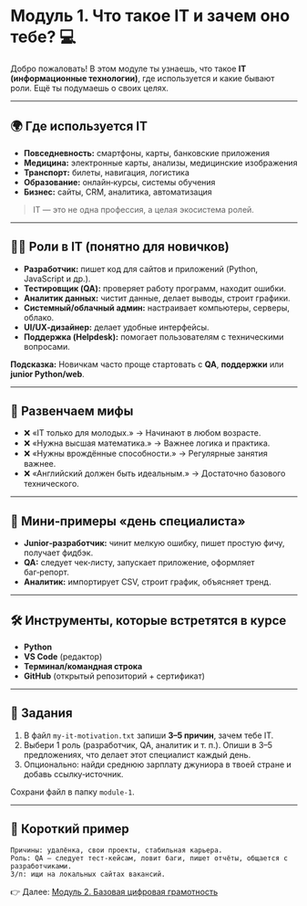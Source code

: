 # Модуль 1. Что такое IT и зачем оно тебе? 💻

Добро пожаловать! В этом модуле ты узнаешь, что такое **IT (информационные технологии)**, где используется и какие бывают роли. Ещё ты подумаешь о своих целях.

---

## 🌍 Где используется IT
- **Повседневность:** смартфоны, карты, банковские приложения
- **Медицина:** электронные карты, анализы, медицинские изображения
- **Транспорт:** билеты, навигация, логистика
- **Образование:** онлайн‑курсы, системы обучения
- **Бизнес:** сайты, CRM, аналитика, автоматизация

> IT — это не одна профессия, а целая экосистема ролей.

---

## 👩‍💻 Роли в IT (понятно для новичков)
- **Разработчик:** пишет код для сайтов и приложений (Python, JavaScript и др.).
- **Тестировщик (QA):** проверяет работу программ, находит ошибки.
- **Аналитик данных:** чистит данные, делает выводы, строит графики.
- **Системный/облачный админ:** настраивает компьютеры, серверы, облако.
- **UI/UX‑дизайнер:** делает удобные интерфейсы.
- **Поддержка (Helpdesk):** помогает пользователям с техническими вопросами.

**Подсказка:** Новичкам часто проще стартовать с **QA**, **поддержки** или **junior Python/web**.

---

## 🧠 Развенчаем мифы
- ❌ «IT только для молодых.» → Начинают в любом возрасте.
- ❌ «Нужна высшая математика.» → Важнее логика и практика.
- ❌ «Нужны врождённые способности.» → Регулярные занятия важнее.
- ❌ «Английский должен быть идеальным.» → Достаточно базового технического.

---

## 🧩 Мини‑примеры «день специалиста»
- **Junior‑разработчик:** чинит мелкую ошибку, пишет простую фичу, получает фидбэк.
- **QA:** следует чек‑листу, запускает приложение, оформляет баг‑репорт.
- **Аналитик:** импортирует CSV, строит график, объясняет тренд.

---

## 🛠 Инструменты, которые встретятся в курсе
- **Python**
- **VS Code** (редактор)
- **Терминал/командная строка**
- **GitHub** (открытый репозиторий + сертификат)

---

## 📝 Задания
1. В файл `my-it-motivation.txt` запиши **3–5 причин**, зачем тебе IT.
2. Выбери 1 роль (разработчик, QA, аналитик и т. п.). Опиши в 3–5 предложениях, что делает этот специалист каждый день.
3. Опционально: найди среднюю зарплату джуниора в твоей стране и добавь ссылку‑источник.

Сохрани файл в папку `module-1`.

---

## 🎯 Короткий пример
```
Причины: удалёнка, свои проекты, стабильная карьера.
Роль: QA — следует тест‑кейсам, ловит баги, пишет отчёты, общается с разработчиками.
З/п: ищи на локальных сайтах вакансий.
```

👉 Далее: [Модуль 2. Базовая цифровая грамотность](module-2-digital-literacy.md)
